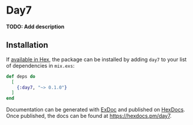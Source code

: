 # Day7

**TODO: Add description**

## Installation

If [available in Hex](https://hex.pm/docs/publish), the package can be installed
by adding `day7` to your list of dependencies in `mix.exs`:

```elixir
def deps do
  [
    {:day7, "~> 0.1.0"}
  ]
end
```

Documentation can be generated with [ExDoc](https://github.com/elixir-lang/ex_doc)
and published on [HexDocs](https://hexdocs.pm). Once published, the docs can
be found at <https://hexdocs.pm/day7>.
